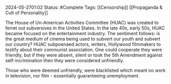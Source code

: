 2024-05-2701:02
Status: #Complete 
Tags: [[Censorship]] [[Propaganda & Cult of Personality]]

The House of Un-American Activities Committee (HUAC) was created to ferret out subversives in the United States. In the late 40s, early 50s, HUAC became focused on the entertainment industry. The sentiment follows: is the great medium of cinema being used to subvert our youth and subvert our country? HUAC subpoenaed actors, writers, Hollywood filmmakers to testify about their communist association. One could cooperate they were friendly, but if they were absent, silent or took the 5th Amendment against self-incrimination then they were considered unfriendly. 

Those who were deemed unfriendly, were blacklisted which meant no work in television, nor film - essentially guaranteeing unemployment. 